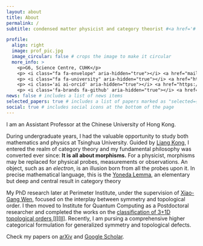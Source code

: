 ```yaml
---
layout: about
title: About
permalink: /
subtitle: condensed matter physicist and category theorist #<a href='#'>Affiliations</a>. Address. Contacts. Moto. Etc.

profile:
  align: right
  image: prof_pic.jpg
  image_circular: false # crops the image to make it circular
  more_info: >
    <p>G6, Science Centre, CUHK</p>
    <p> <i class="fa fa-envelope" aria-hidden="true"></i> <a href="mailto:tlan@cuhk.edu.hk" target="_blank">tlan@cuhk.edu.hk</a></p>
    <p> <i class="fa fa-university" aria-hidden="true"></i> <a href="https://newww.phy.cuhk.edu.hk/teaching_staff/tian-lan" target="_blank">CUHK Webpage</a></p>
    <p> <i class='ai ai-orcid' aria-hidden="true"></i> <a href="https://orcid.org/0000-0002-0961-969X" target="_blank"> ORCID</a> </p>
    <p> <i class='fa-brands fa-github' aria-hidden="true"></i> <a href="https://github.com/lantyn" target="_blank"> GitHub</a> </p>
news: false # includes a list of news items
selected_papers: true # includes a list of papers marked as "selected={true}"
social: true # includes social icons at the bottom of the page
---
```


I am an Assistant Professor at the Chinese University of Hong Kong.

During undergraduate years, I had the valuable opportunity to study both mathematics and physics at Tsinghua University. Guided by [Liang Kong](https://www.sustech.edu.cn/en/faculties/liangkong.html), I entered the realm of category theory and my fundamental philosophy was converted ever since: **It is all about morphisms.**
For a physicist, morphisms may be replaced for physical probes, measurements or observations. An object, such as an _electron_, is an illusion born from all the probes upon it.
In precise mathematical language, this is the [Yoneda Lemma](https://ncatlab.org/nlab/show/Yoneda+lemma), an elementary but deep and central result in category theory

My PhD research later at Perimeter Institute, under the supervision of [Xiao-Gang Wen](https://xgwen.mit.edu/), focused on the interplay between symmetry and topological order. I then moved to Institute for Quantum Computing as a Postdoctoral researcher and completed the works on the [classification of 3+1D topological orders [I]](https://doi.org/10.1103/PhysRevX.8.021074)[[II]](https://doi.org/10.1103/PhysRevX.9.021005). Recently, I am pursing a comprehensive higher categorical formulation for generalized symmetry and topological defects.

Check my papers on [arXiv](https://arxiv.org/a/lan_t_2.html) and [Google Scholar](https://scholar.google.com/citations?user=66Xho3kAAAAJ).

